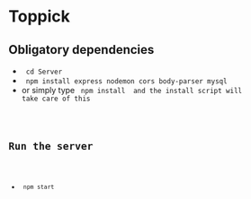 # Toppick
## Obligatory dependencies
- <code> cd Server </code>
- <code> npm install express nodemon cors body-parser mysql </code> 
- or simply type <code> npm install </cod> and the install script will take care of this
 
## Run the server
- <code> npm start </code>